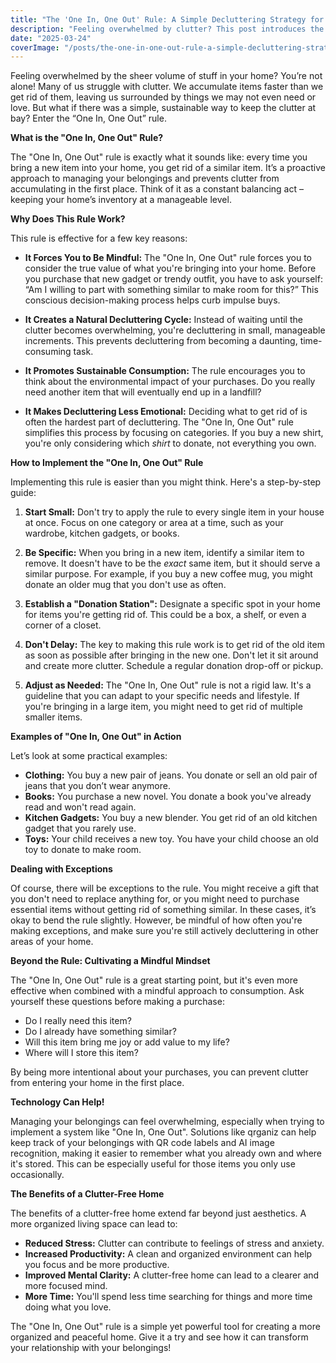```yaml
---
title: "The 'One In, One Out' Rule: A Simple Decluttering Strategy for a Clutter-Free Home"
description: "Feeling overwhelmed by clutter? This post introduces the 'One In, One Out' rule – a simple yet effective strategy to manage incoming items and prevent clutter build-up. Learn how to implement this rule in your home to maintain a more organized and peaceful living space."
date: "2025-03-24"
coverImage: "/posts/the-one-in-one-out-rule-a-simple-decluttering-strategy-for-a-clutter-free-home/cover.jpg"
---
```


Feeling overwhelmed by the sheer volume of stuff in your home? You’re not alone! Many of us struggle with clutter. We accumulate items faster than we get rid of them, leaving us surrounded by things we may not even need or love. But what if there was a simple, sustainable way to keep the clutter at bay? Enter the “One In, One Out” rule.

**What is the "One In, One Out" Rule?**

The "One In, One Out" rule is exactly what it sounds like: every time you bring a new item into your home, you get rid of a similar item. It’s a proactive approach to managing your belongings and prevents clutter from accumulating in the first place. Think of it as a constant balancing act – keeping your home’s inventory at a manageable level.

**Why Does This Rule Work?**

This rule is effective for a few key reasons:

*   **It Forces You to Be Mindful:** The "One In, One Out" rule forces you to consider the true value of what you're bringing into your home. Before you purchase that new gadget or trendy outfit, you have to ask yourself: “Am I willing to part with something similar to make room for this?” This conscious decision-making process helps curb impulse buys.

*   **It Creates a Natural Decluttering Cycle:** Instead of waiting until the clutter becomes overwhelming, you're decluttering in small, manageable increments. This prevents decluttering from becoming a daunting, time-consuming task.

*   **It Promotes Sustainable Consumption:** The rule encourages you to think about the environmental impact of your purchases. Do you really need another item that will eventually end up in a landfill?

*   **It Makes Decluttering Less Emotional:** Deciding what to get rid of is often the hardest part of decluttering. The "One In, One Out" rule simplifies this process by focusing on categories. If you buy a new shirt, you're only considering which *shirt* to donate, not everything you own.

**How to Implement the "One In, One Out" Rule**

Implementing this rule is easier than you might think. Here's a step-by-step guide:

1.  **Start Small:** Don't try to apply the rule to every single item in your house at once. Focus on one category or area at a time, such as your wardrobe, kitchen gadgets, or books.

2.  **Be Specific:** When you bring in a new item, identify a similar item to remove. It doesn't have to be the *exact* same item, but it should serve a similar purpose. For example, if you buy a new coffee mug, you might donate an older mug that you don't use as often.

3.  **Establish a "Donation Station":** Designate a specific spot in your home for items you're getting rid of. This could be a box, a shelf, or even a corner of a closet.

4.  **Don't Delay:** The key to making this rule work is to get rid of the old item as soon as possible after bringing in the new one. Don't let it sit around and create more clutter. Schedule a regular donation drop-off or pickup.

5.  **Adjust as Needed:** The "One In, One Out" rule is not a rigid law. It's a guideline that you can adapt to your specific needs and lifestyle. If you're bringing in a large item, you might need to get rid of multiple smaller items.

**Examples of "One In, One Out" in Action**

Let’s look at some practical examples:

*   **Clothing:** You buy a new pair of jeans. You donate or sell an old pair of jeans that you don’t wear anymore.
*   **Books:** You purchase a new novel. You donate a book you've already read and won't read again.
*   **Kitchen Gadgets:** You buy a new blender. You get rid of an old kitchen gadget that you rarely use.
*   **Toys:** Your child receives a new toy. You have your child choose an old toy to donate to make room.

**Dealing with Exceptions**

Of course, there will be exceptions to the rule. You might receive a gift that you don't need to replace anything for, or you might need to purchase essential items without getting rid of something similar. In these cases, it’s okay to bend the rule slightly. However, be mindful of how often you're making exceptions, and make sure you're still actively decluttering in other areas of your home.

**Beyond the Rule: Cultivating a Mindful Mindset**

The "One In, One Out" rule is a great starting point, but it's even more effective when combined with a mindful approach to consumption. Ask yourself these questions before making a purchase:

*   Do I really need this item?
*   Do I already have something similar?
*   Will this item bring me joy or add value to my life?
*   Where will I store this item?

By being more intentional about your purchases, you can prevent clutter from entering your home in the first place.

**Technology Can Help!**

Managing your belongings can feel overwhelming, especially when trying to implement a system like "One In, One Out". Solutions like qrganiz can help keep track of your belongings with QR code labels and AI image recognition, making it easier to remember what you already own and where it's stored. This can be especially useful for those items you only use occasionally.

**The Benefits of a Clutter-Free Home**

The benefits of a clutter-free home extend far beyond just aesthetics. A more organized living space can lead to:

*   **Reduced Stress:** Clutter can contribute to feelings of stress and anxiety.
*   **Increased Productivity:** A clean and organized environment can help you focus and be more productive.
*   **Improved Mental Clarity:** A clutter-free home can lead to a clearer and more focused mind.
*   **More Time:** You'll spend less time searching for things and more time doing what you love.

The "One In, One Out" rule is a simple yet powerful tool for creating a more organized and peaceful home. Give it a try and see how it can transform your relationship with your belongings!